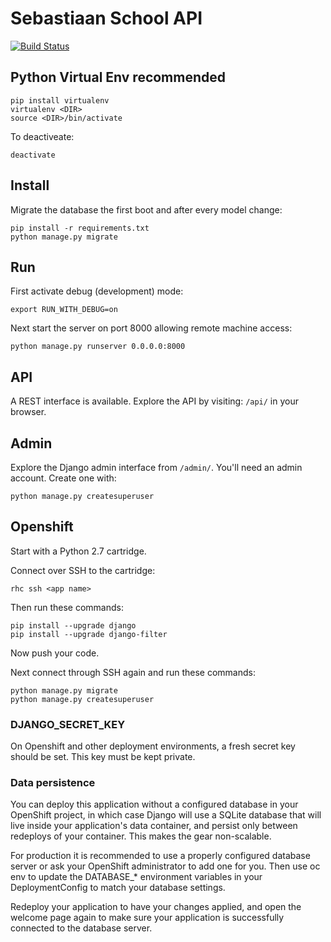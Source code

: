 # Sebastiaan School API
[![Build Status](https://travis-ci.org/sebastiaanschool/sebastiaanschool-backend.svg?branch=master)](https://travis-ci.org/sebastiaanschool/sebastiaanschool-backend)

## Python Virtual Env recommended
```
pip install virtualenv
virtualenv <DIR>
source <DIR>/bin/activate
```

To deactiveate:
```
deactivate
```

## Install

Migrate the database the first boot and after every model change:

```
pip install -r requirements.txt
python manage.py migrate
```

## Run
First activate debug (development) mode:
```
export RUN_WITH_DEBUG=on
```

Next start the server on port 8000 allowing remote machine access:

```
python manage.py runserver 0.0.0.0:8000
```

## API

A REST interface is available. Explore the API by visiting: `/api/` in your browser.

## Admin

Explore the Django admin interface from `/admin/`. You'll need an admin account. Create one with:

```
python manage.py createsuperuser
```

## Openshift

Start with a Python 2.7 cartridge.

Connect over SSH to the cartridge:
```
rhc ssh <app name>
```

Then run these commands:
```
pip install --upgrade django
pip install --upgrade django-filter
```

Now push your code.

Next connect through SSH again and run these commands:
```
python manage.py migrate
python manage.py createsuperuser
```

### DJANGO_SECRET_KEY
On Openshift and other deployment environments, a fresh secret key should be set. This key must be kept private.

### Data persistence

You can deploy this application without a configured database in your OpenShift project, in which case Django will use a SQLite database that will live inside your application's data container, and persist only between redeploys of your container. This makes the gear non-scalable.

For production it is recommended to use a properly configured database server or ask your OpenShift administrator to add one for you. Then use oc env to update the DATABASE_* environment variables in your DeploymentConfig to match your database settings.

Redeploy your application to have your changes applied, and open the welcome page again to make sure your application is successfully connected to the database server.
